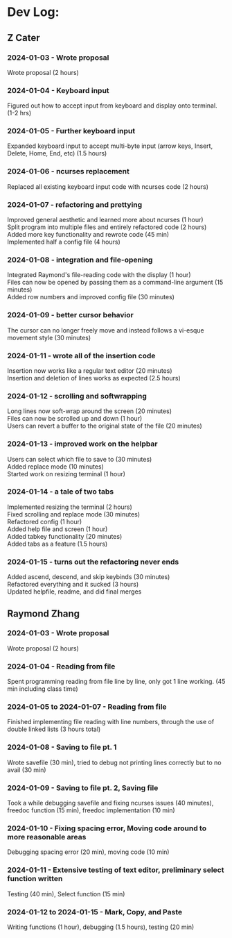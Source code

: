 # Dev Log:

## Z Cater

### 2024-01-03 - Wrote proposal
Wrote proposal (2 hours)

### 2024-01-04 - Keyboard input
Figured out how to accept input from keyboard and display onto terminal. (1-2 hrs)

### 2024-01-05 - Further keyboard input
Expanded keyboard input to accept multi-byte input (arrow keys, Insert, Delete, Home, End, etc) (1.5 hours)

### 2024-01-06 - ncurses replacement
Replaced all existing keyboard input code with ncurses code (2 hours)  

### 2024-01-07 - refactoring and prettying
Improved general aesthetic and learned more about ncurses (1 hour)  
Split program into multiple files and entirely refactored code (2 hours)  
Added more key functionality and rewrote code (45 min)  
Implemented half a config file (4 hours)

### 2024-01-08 - integration and file-opening
Integrated Raymond's file-reading code with the display (1 hour)  
Files can now be opened by passing them as a command-line argument (15 minutes)  
Added row numbers and improved config file (30 minutes)

### 2024-01-09 - better cursor behavior
The cursor can no longer freely move and instead follows a vi-esque movement style (30 minutes)

### 2024-01-11 - wrote all of the insertion code
Insertion now works like a regular text editor (20 minutes)  
Insertion and deletion of lines works as expected (2.5 hours)  

### 2024-01-12 - scrolling and softwrapping
Long lines now soft-wrap around the screen (20 minutes)  
Files can now be scrolled up and down (1 hour)  
Users can revert a buffer to the original state of the file (20 minutes)  

### 2024-01-13 - improved work on the helpbar
Users can select which file to save to (30 minutes)  
Added replace mode (10 minutes)  
Started work on resizing terminal (1 hour)  

### 2024-01-14 - a tale of two tabs
Implemented resizing the terminal (2 hours)  
Fixed scrolling and replace mode (30 minutes)  
Refactored config (1 hour)  
Added help file and screen (1 hour)  
Added tabkey functionality (20 minutes)  
Added tabs as a feature (1.5 hours)  

### 2024-01-15 - turns out the refactoring never ends
Added ascend, descend, and skip keybinds (30 minutes)  
Refactored everything and it sucked (3 hours)  
Updated helpfile, readme, and did final merges  

## Raymond Zhang

### 2024-01-03 - Wrote proposal
Wrote proposal (2 hours)

### 2024-01-04 - Reading from file
Spent programming reading from file line by line, only got 1 line working. (45 min including class time)

### 2024-01-05 to 2024-01-07 - Reading from file
Finished implementing file reading with line numbers, through the use of double linked lists (3 hours total)

### 2024-01-08 - Saving to file pt. 1
Wrote savefile (30 min), tried to debug not printing lines correctly but to no avail (30 min)

### 2024-01-09 - Saving to file pt. 2, Saving file
Took a while debugging savefile and fixing ncurses issues (40 minutes), freedoc function (15 min), freedoc implementation (10 min)

### 2024-01-10 - Fixing spacing error, Moving code around to more reasonable areas
Debugging spacing error (20 min), moving code (10 min)

### 2024-01-11 - Extensive testing of text editor, preliminary select function written
Testing (40 min), Select function (15 min)

### 2024-01-12 to 2024-01-15 - Mark, Copy, and Paste 
Writing functions (1 hour), debugging (1.5 hours), testing (20 min)
